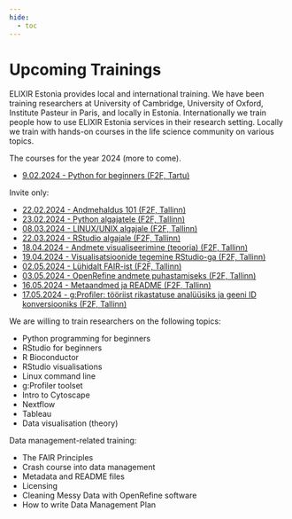 ```yaml
---
hide:
  - toc
---
```

# Upcoming Trainings

ELIXIR Estonia provides local and international training. We have been training
researchers at University of Cambridge, University of Oxford, Institute Pasteur
in Paris, and locally in Estonia. Internationally we train people how to use
ELIXIR Estonia services in their research setting. Locally we train with
hands-on courses in the life science community on various topics.

The courses for the year 2024 (more to come).

* [9.02.2024 - Python for beginners (F2F, Tartu)](https://elixir.ut.ee/news/2024/01/09/Python_for_beginners_Tartu/)

Invite only: 

* [22.02.2024 - Andmehaldus 101 (F2F, Tallinn)](https://elixir.ut.ee/news/2024/02/01/Andmehaldus_101/)
* [23.02.2024 - Python algajatele (F2F, Tallinn)](https://elixir.ut.ee/news/2024/02/01/Python_algajatele/)
* [08.03.2024 - LINUX/UNIX algajale (F2F, Tallinn)](https://elixir.ut.ee/news/2024/02/01/Unix/)
* [22.03.2024 - RStudio algajale (F2F, Tallinn)](https://elixir.ut.ee/news/2024/02/01/RStudio_algajale/)
* [18.04.2024 - Andmete visualiseerimine (teooria) (F2F, Tallinn)](https://elixir.ut.ee/news/2024/02/02/Andmete_visualiseerimine_teooria/)
* [19.04.2024 - Visualisatsioonide tegemine RStudio-ga (F2F, Tallinn)](https://elixir.ut.ee/news/2024/02/02/Visualisatsioonide_tegemine_RStudio/)
* [02.05.2024 - Lühidalt FAIR-ist (F2F, Tallinn)](https://elixir.ut.ee/news/2024/02/02/L%C3%BChidalt_FAIR/)
* [03.05.2024 - OpenRefine andmete puhastamiseks (F2F, Tallinn)](https://elixir.ut.ee/news/2024/02/02/OpenRefine_andmete_puhastamiseks/)
* [16.05.2024 - Metaandmed ja README (F2F, Tallinn)](https://elixir.ut.ee/news/2024/02/02/Metadata_README/)
* [17.05.2024 - g:Profiler: tööriist rikastatuse analüüsiks ja geeni ID konversiooniks (F2F, Tallinn)](https://elixir.ut.ee/news/2024/02/02/g_profiler/)


We are willing to train researchers on the following topics:

* Python programming for beginners
* RStudio for beginners
* R Bioconductor
* RStudio visualisations
* Linux command line
* g:Profiler toolset
* Intro to Cytoscape
* Nextflow
* Tableau
* Data visualisation (theory)

Data management-related training:

* The FAIR Principles
* Crash course into data management
* Metadata and README files
* Licensing
* Cleaning Messy Data with OpenRefine software
* How to write Data Management Plan
